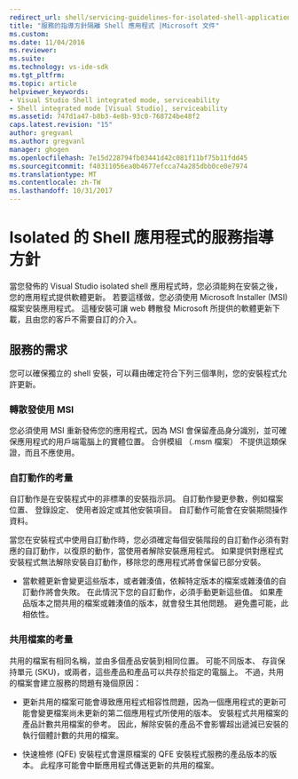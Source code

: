 ```yaml
---
redirect_url: shell/servicing-guidelines-for-isolated-shell-applications
title: "服務的指導方針隔離 Shell 應用程式 |Microsoft 文件"
ms.custom: 
ms.date: 11/04/2016
ms.reviewer: 
ms.suite: 
ms.technology: vs-ide-sdk
ms.tgt_pltfrm: 
ms.topic: article
helpviewer_keywords:
- Visual Studio Shell integrated mode, serviceability
- Shell integrated mode [Visual Studio], serviceability
ms.assetid: 747d1a47-b8b3-4e8b-93c0-768724be48f2
caps.latest.revision: "15"
author: gregvanl
ms.author: gregvanl
manager: ghogen
ms.openlocfilehash: 7e15d228794fb03441d42c081f11bf75b11fdd45
ms.sourcegitcommit: f40311056ea0b4677efcca74a285dbb0ce0e7974
ms.translationtype: MT
ms.contentlocale: zh-TW
ms.lasthandoff: 10/31/2017
---
```

# <a name="servicing-guidelines-for-isolated-shell-applications"></a>Isolated 的 Shell 應用程式的服務指導方針
當您發佈的 Visual Studio isolated shell 應用程式時，您必須能夠在安裝之後，您的應用程式提供軟體更新。 若要這樣做，您必須使用 Microsoft Installer (MSI) 檔案安裝應用程式。 這種安裝可讓 web 轉散發 Microsoft 所提供的軟體更新下載，且由您的客戶不需要自訂的介入。  
  
## <a name="servicing-requirements"></a>服務的需求  
 您可以確保獨立的 shell 安裝，可以藉由確定符合下列三個準則，您的安裝程式允許更新。  
  
### <a name="redistribute-by-using-an-msi"></a>轉散發使用 MSI  
 您必須使用 MSI 重新發佈您的應用程式，因為 MSI 會保留產品身分識別，並可確保應用程式的用戶端電腦上的實體位置。 合併模組 （.msm 檔案） 不提供這類保證，而且不應使用。  
  
### <a name="accounting-for-custom-actions"></a>自訂動作的考量  
 自訂動作是在安裝程式中的非標準的安裝指示詞。 自訂動作變更參數，例如檔案位置、 登錄設定、 使用者設定或其他安裝項目。 自訂動作可能會在安裝期間操作資料。  
  
 當您在安裝程式中使用自訂動作時，您必須確定每個安裝階段的自訂動作必須有對應的自訂動作，以復原的動作，當使用者解除安裝應用程式。 如果提供對應程式安裝程式無法解除安裝自訂動作，移除您的應用程式將會保留已部分安裝。  
  
-   當軟體更新會變更這些版本，或者雜湊值，依賴特定版本的檔案或雜湊值的自訂動作將會失敗。 在此情況下您的自訂動作，必須手動更新這些值。 如果產品版本之間共用的檔案或雜湊值的版本，就會發生其他問題。 避免盡可能，此相依性。  
  
### <a name="accounting-for-shared-files"></a>共用檔案的考量  
 共用的檔案有相同名稱，並由多個產品安裝到相同位置。 可能不同版本、 存貨保持單元 (SKU)，或兩者，這些產品和產品可以共存於指定的電腦上。 不過，共用的檔案會建立服務的問題有幾個原因：  
  
-   更新共用的檔案可能會導致應用程式相容性問題，因為一個應用程式的更新可能會變更檔案尚未更新的第二個應用程式所使用的版本。 安裝程式共用檔案的產品計數共用檔案的參考。 因此，解除安裝的產品不會影響超出遞減已安裝的執行個體計數的共用的檔案。  
  
-   快速檢修 (QFE) 安裝程式會還原檔案的 QFE 安裝程式服務的產品版本的版本。 此程序可能會中斷應用程式傳送更新的共用的檔案。